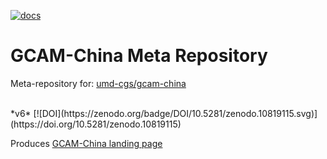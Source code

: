 <!-- badges: start --> 
[![docs](https://github.com/umd-cgs/metarepo_gcam-china/actions/workflows/docs.yaml/badge.svg?branch=main)](https://github.com/umd-cgs/metarepo_gcam-china/actions/workflows/docs.yaml)
<!-- badges: end -->
# GCAM-China Meta Repository

Meta-repository for: [umd-cgs/gcam-china](https://github.com/umd-cgs/gcam-china) 

<br>
*v6* [![DOI](https://zenodo.org/badge/DOI/10.5281/zenodo.10819115.svg)](https://doi.org/10.5281/zenodo.10819115)

Produces [GCAM-China landing page](https://umd-cgs.github.io/metarepo_gcam-china/index.html)

